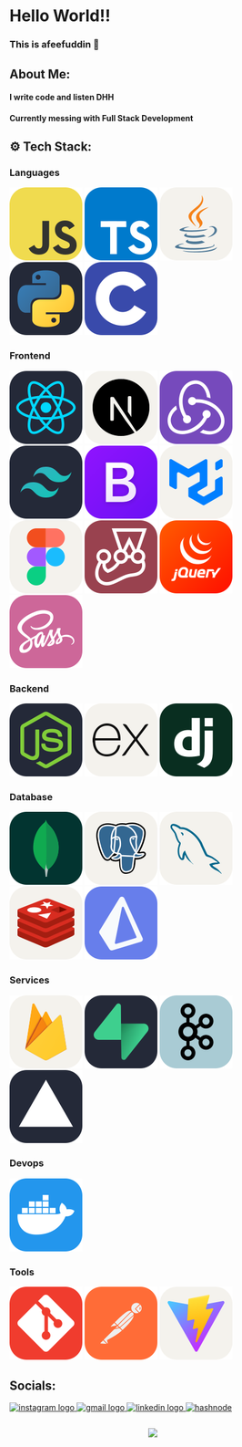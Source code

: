 <h1 align="left">Hello World!!</h1>

###

<h3 align="left">This is afeefuddin 👋</h3>

## About Me:
#### I write code and listen DHH
#### Currently messing with Full Stack Development




## ⚙ Tech Stack:

### Languages

<div align ="left">
    <img src="./images/JavaScript.svg" />
    <img src="./images/TypeScript.svg" />
    <img src="./images/Java.svg" />
    <img src="./images/Python.svg" />
    <img src="./images/C.svg" />
    
</div>


### Frontend
<div align ="left">
    <img src="./images/React.svg" />
    <img src="./images/NextJS.svg" />
    <img src="./images/Redux.svg" />
    <img src="./images/TailwindCSS.svg" />
    <img src="./images/Bootstrap.svg" />
    <img src="./images/MaterialUI.svg" />
    <img src="./images/Figma.svg" />
    <img src="./images/Jest.svg" />
    <img src="./images/JQuery.svg" />
    <img src="./images/Sass.svg" />
    
</div>

### Backend
<div align ="left">
    <img src="./images/NodeJS.svg" />
    <img src="./images/ExpressJS.svg" />
    <img src="./images/Django.svg" />
</div>

### Database

<div align ="left">
    <img src="./images/MongoDB.svg" />
    <img src="./images/PostgreSQL.svg" />
    <img src="./images/MySQL.svg" />
    <img src="./images/Redis.svg" />
    <img src="./images/Prisma.svg" />
</div>

### Services

<div align ="left">
    <img src="./images/Firebase.svg" />
    <img src="./images/Supabase.svg" />
    <img src="./images/Kafka.svg" />
    <img src="./images/Vercel.svg" />

</div>

### Devops

<div align ="left">
    <img src="./images/Docker.svg" />
</div>

### Tools

<div align ="left">
    <img src="./images/Git.svg" />
    <img src="./images/Postman.svg" />
    <img src="./images/Vite.svg" />  
</div>


## Socials:

<div align="left">
  <a href="https://www.instagram.com/afeef_explores/" target="_blank">
    <img src="https://img.shields.io/static/v1?message=Instagram&logo=instagram&label=&color=E4405F&logoColor=white&labelColor=&style=for-the-badge" height="35" alt="instagram logo"  />
  </a>
  <a href="afeefud2004din@gmail.com" target="_blank">
    <img src="https://img.shields.io/static/v1?message=Gmail&logo=gmail&label=&color=D14836&logoColor=white&labelColor=&style=for-the-badge" height="35" alt="gmail logo"  />
  </a>
  <a href="https://www.linkedin.com/in/afeef-uddin-2ab567247/" target="_blank">
    <img src="https://img.shields.io/static/v1?message=LinkedIn&logo=linkedin&label=&color=0077B5&logoColor=white&labelColor=&style=for-the-badge" height="35" alt="linkedin logo"  />
  </a>
  <a href="https://hashnode.com/@afeefuddin" target="_blank">
<img src=https://img.shields.io/badge/hashnode-%232962FF.svg?&style=for-the-badge&logo=hashnode&logoColor=white alt=hashnode style="margin-bottom: 5px;" height="35" />
</a>  
</div>

###



###

<div align="center">
  <img src="https://visitor-badge.laobi.icu/badge?page_id=afeefuddin.afeefuddin&"  />
</div>

###

<!---
afeefuddin/afeefuddin is a ✨ special ✨ repository because its `README.md` (this file) appears on your GitHub profile.
You can click the Preview link to take a look at your changes.
--->
